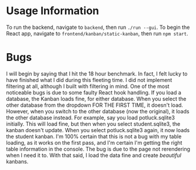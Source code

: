 # Usage Information
To run the backend, navigate to `backend`, then run `./run --gui`.
To begin the React app, navigate to `frontend/kanban/static-kanban`,
then run `npm start`.

# Bugs
I will begin by saying that I hit the 18 hour benchmark. In fact, I
felt lucky to have finished what I did during this fleeting time. 
I did not implement filtering at all, although I built with filtering in mind.
One of the most noticeable bugs is due to some faulty React hook handling.
If you load a database, the Kanban loads fine, for either database. When
you select the other database from the dropdown FOR THE FIRST TIME, it
doesn't load. However, when you switch to the other database (now the original),
it loads the other database instead. For example, say you load potluck.sqlite3 initially.
This will load fine, but then when you select student.sqlite3, the kanban doesn't update.
When you select potluck.sqlite3 again, it now loads the student kanban. I'm 100%
certain that this is not a bug with my table loading, as it works on the first pass,
and I'm certain I'm getting the right table information in the console. The bug
is due to the page not rerendering when I need it to. With that said, I load the data fine
and create *beautiful* kanbans.